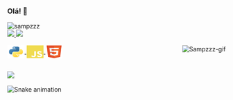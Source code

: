 ### Olá! 👋

<div>
    <img src="https://komarev.com/ghpvc/?username=sampzzz&color=green" alt="sampzzz" /> 
</div>

<div>
  <a href="https://github.com/sampzzz">
  <img height="180em" src="https://github-readme-stats.vercel.app/api?username=sampzzz&show_icons=true&theme=dark&include_all_commits=true&count_private=true"/>
  <img height="180em" src="https://github-readme-stats.vercel.app/api/top-langs/?username=sampzzz&layout=compact&langs_count=7&theme=dark"/>
</div>
  
<div style="display: inline_block"><br>
  <img align="center" alt="Sampzzz-Python" height="30" width="40" src="https://raw.githubusercontent.com/devicons/devicon/master/icons/python/python-original.svg">
  <img align="center" alt="Sampzzz-Js" height="30" width="40" src="https://raw.githubusercontent.com/devicons/devicon/master/icons/javascript/javascript-plain.svg">
  <img align="center" alt="Sampzzz-HTML" height="30" width="40" src="https://raw.githubusercontent.com/devicons/devicon/master/icons/html5/html5-original.svg">
  <img align="right" alt="Sampzzz-gif" src="https://raw.githubusercontent.com/sampzzz/sampzzz/main/src/profile-gif.gif">
</div>

##
<div> 
  <a href="https://www.linkedin.com/in/lucas-antoniaci-90b78814b/" target="_blank"><img src="https://img.shields.io/badge/-LinkedIn-%230077B5?style=for-the-badge&logo=linkedin&logoColor=white" target="_blank"></a>  
</div>
  
![Snake animation](https://github.com/sampzzz/sampzzz/blob/output/github-contribution-grid-snake.svg)

<!--
**sampzzz/sampzzz** is a ✨ _special_ ✨ repository because its `README.md` (this file) appears on your GitHub profile.

Here are some ideas to get you started:

- 🔭 I’m currently working with...
- 🌱 I’m currently learning ...
- 👯 I’m looking to collaborate on ...
- 🤔 I’m looking for help with ...
- 💬 Ask me about ...
- 📫 How to reach me: ...
- 😄 Pronouns: ...
- ⚡ Fun fact: ...
-->
